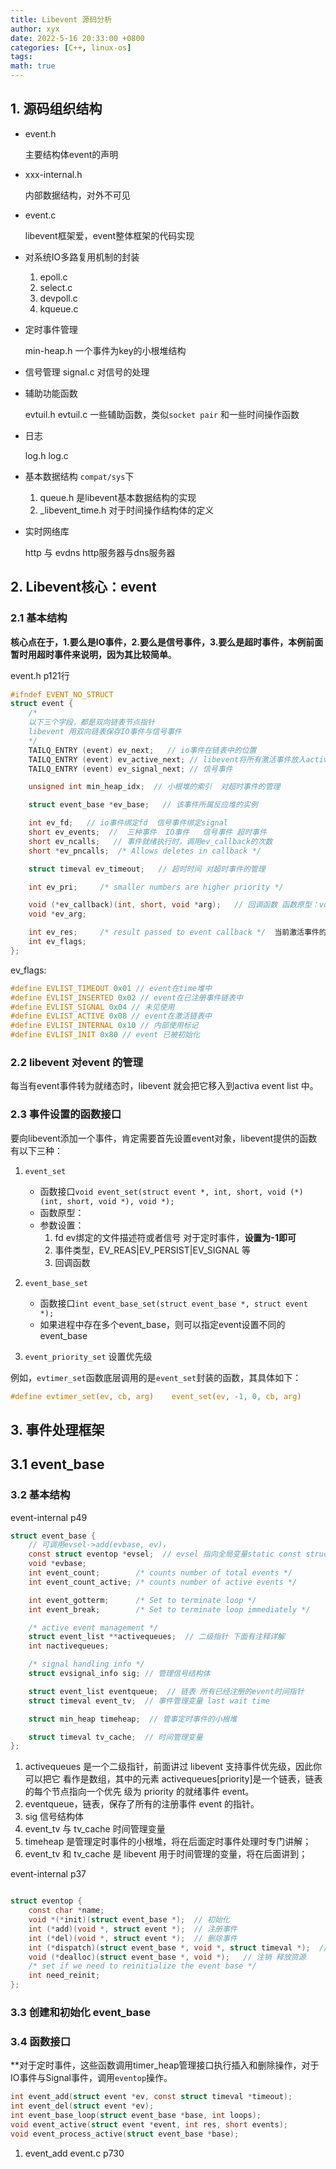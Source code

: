 ```yaml
---
title: Libevent 源码分析
author: xyx
date: 2022-5-16 20:33:00 +0800
categories: [C++, linux-os]
tags: 
math: true
---
```



## 1. 源码组织结构

- event.h

    主要结构体event的声明

- xxx-internal.h

    内部数据结构，对外不可见

- event.c

    libevent框架爱，event整体框架的代码实现

- 对系统IO多路复用机制的封装

    1. epoll.c
    2. select.c
    3. devpoll.c
    4. kqueue.c

- 定时事件管理

    min-heap.h  一个事件为key的小根堆结构

- 信号管理
    signal.c 对信号的处理

- 辅助功能函数

    evtuil.h  evtuil.c  一些辅助函数，类似`socket pair` 和一些时间操作函数

- 日志

    log.h log.c

- 基本数据结构  `compat/sys`下

    1. queue.h  是libevent基本数据结构的实现
    2. _libevent_time.h  对于时间操作结构体的定义

- 实时网络库

    http 与 evdns   http服务器与dns服务器

## 2. Libevent核心：event

### 2.1 基本结构

**核心点在于，1.要么是IO事件，2.要么是信号事件，3.要么是超时事件，本例前面暂时用超时事件来说明，因为其比较简单**。

event.h p121行

```c
#ifndef EVENT_NO_STRUCT
struct event {
    /*
    以下三个字段，都是双向链表节点指针 
    libevent 用双向链表保存IO事件与信号事件
    */
	TAILQ_ENTRY (event) ev_next;   // io事件在链表中的位置
	TAILQ_ENTRY (event) ev_active_next; // libevent将所有激活事件放入active list 中
	TAILQ_ENTRY (event) ev_signal_next; // 信号事件

	unsigned int min_heap_idx;	// 小根堆的索引  对超时事件的管理

	struct event_base *ev_base;   // 该事件所属反应堆的实例

	int ev_fd;   // io事件绑定fd  信号事件绑定signal
	short ev_events;  //  三种事件  IO事件   信号事件 超时事件 
	short ev_ncalls;   // 事件就绪执行时，调用ev_callback的次数
	short *ev_pncalls;	/* Allows deletes in callback */

	struct timeval ev_timeout;   // 超时时间 对超时事件的管理

	int ev_pri;		/* smaller numbers are higher priority */

	void (*ev_callback)(int, short, void *arg);   // 回调函数 函数原型：void (*ev_callback)(int fd, short events, void *arg)
	void *ev_arg;

	int ev_res;		/* result passed to event callback */  当前激活事件的类型
	int ev_flags;
};
```

ev_flags:
```c
#define EVLIST_TIMEOUT 0x01 // event在time堆中 
#define EVLIST_INSERTED 0x02 // event在已注册事件链表中 
#define EVLIST_SIGNAL 0x04 // 未见使用 
#define EVLIST_ACTIVE 0x08 // event在激活链表中 
#define EVLIST_INTERNAL 0x10 // 内部使用标记 
#define EVLIST_INIT 0x80 // event 已被初始化
```

### 2.2 libevent 对event 的管理

每当有event事件转为就绪态时，libevent 就会把它移入到activa event list 中。

### 2.3 事件设置的函数接口 

要向libevent添加一个事件，肯定需要首先设置event对象，libevent提供的函数有以下三种：

1. `event_set`

    - 函数接口`void event_set(struct event *, int, short, void (*)(int, short, void *), void *);`
    - 函数原型：
    - 参数设置：
        1. fd  ev绑定的文件描述符或者信号 对于定时事件，**设置为-1即可**
        2. 事件类型，EV_REAS|EV_PERSIST|EV_SIGNAL 等
        3. 回调函数

2. `event_base_set`

    - 函数接口`int event_base_set(struct event_base *, struct event *);`
    - 如果进程中存在多个event_base，则可以指定event设置不同的event_base

3. `event_priority_set`
    设置优先级

例如，`evtimer_set`函数底层调用的是`event_set`封装的函数，其具体如下：

```c
#define evtimer_set(ev, cb, arg)	event_set(ev, -1, 0, cb, arg)
```


## 3. 事件处理框架

## 3.1 event_base

### 3.2 基本结构

event-internal p49
```c
struct event_base {
    // 可调用evsel->add(evbase, ev)，
	const struct eventop *evsel;  // evsel 指向全局变量static const struct eventop *eventops[] 中的一个 
	void *evbase;
	int event_count;		/* counts number of total events */
	int event_count_active;	/* counts number of active events */

	int event_gotterm;		/* Set to terminate loop */
	int event_break;		/* Set to terminate loop immediately */

	/* active event management */
	struct event_list **activequeues;  // 二级指针 下面有注释详解
	int nactivequeues;

	/* signal handling info */
	struct evsignal_info sig; // 管理信号结构体

	struct event_list eventqueue;  // 链表 所有已经注册的event时间指针
	struct timeval event_tv;  // 事件管理变量 last wait time

	struct min_heap timeheap;  // 管事定时事件的小根堆

	struct timeval tv_cache;  // 时间管理变量
};
```

1. activequeues 是一个二级指针，前面讲过 libevent 支持事件优先级，因此你可以把它
看作是数组，其中的元素 activequeues[priority]是一个链表，链表的每个节点指向一个优先
级为 priority 的就绪事件 event。
2. eventqueue，链表，保存了所有的注册事件 event 的指针。
3. sig 信号结构体
4. event_tv 与 tv_cache 时间管理变量
5. timeheap 是管理定时事件的小根堆，将在后面定时事件处理时专门讲解；
6. event_tv 和 tv_cache 是 libevent 用于时间管理的变量，将在后面讲到；


event-internal p37

```c

struct eventop {
	const char *name;
	void *(*init)(struct event_base *);  // 初始化
	int (*add)(void *, struct event *);  // 注册事件
	int (*del)(void *, struct event *);  // 删除事件
	int (*dispatch)(struct event_base *, void *, struct timeval *);  // 事件分发
	void (*dealloc)(struct event_base *, void *);   // 注销 释放资源
	/* set if we need to reinitialize the event base */
	int need_reinit;
};
```

### 3.3 创建和初始化 event_base

### 3.4 函数接口

**对于定时事件，这些函数调用timer_heap管理接口执行插入和删除操作，对于IO事件与Signal事件，调用`eventop`操作。

```c
int event_add(struct event *ev, const struct timeval *timeout); 
int event_del(struct event *ev); 
int event_base_loop(struct event_base *base, int loops); 
void event_active(struct event *event, int res, short events); 
void event_process_active(struct event_base *base);
```

1. event_add
    event.c p730


